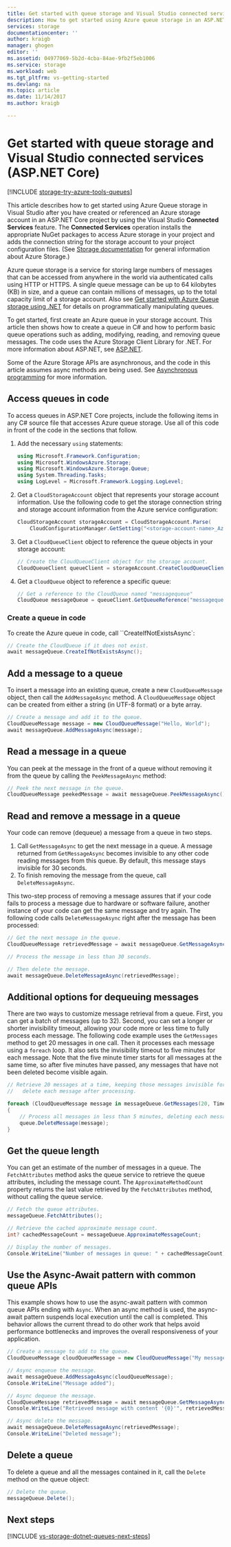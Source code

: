 ```yaml
---
title: Get started with queue storage and Visual Studio connected services (ASP.NET Core) | Microsoft Docs
description: How to get started using Azure queue storage in an ASP.NET Core project in Visual Studio
services: storage
documentationcenter: ''
author: kraigb
manager: ghogen
editor: ''
ms.assetid: 04977069-5b2d-4cba-84ae-9fb2f5eb1006
ms.service: storage
ms.workload: web
ms.tgt_pltfrm: vs-getting-started
ms.devlang: na
ms.topic: article
ms.date: 11/14/2017
ms.author: kraigb

---
```

# Get started with queue storage and Visual Studio connected services (ASP.NET Core)

[!INCLUDE [storage-try-azure-tools-queues](../../includes/storage-try-azure-tools-queues.md)]

This article describes how to get started using Azure Queue storage in Visual Studio after you have created or referenced an Azure storage account in an ASP.NET Core project by using the Visual Studio **Connected Services** feature. The **Connected Services** operation installs the appropriate NuGet packages to access Azure storage in your project and adds the connection string for the storage account to your project configuration files. (See [Storage documentation](https://azure.microsoft.com/documentation/services/storage/) for general information about Azure Storage.)

Azure queue storage is a service for storing large numbers of messages that can be accessed from anywhere in the world via authenticated calls using HTTP or HTTPS. A single queue message can be up to 64 kilobytes (KB) in size, and a queue can contain millions of messages, up to the total capacity limit of a storage account. Also see [Get started with Azure Queue storage using .NET](../storage/queues/storage-dotnet-how-to-use-queues.md) for details on programmatically manipulating queues.

To get started, first create an Azure queue in your storage account. This article then shows how to create a queue in C# and how to perform basic queue operations such as adding, modifying, reading, and removing queue messages.  The code uses the Azure Storage Client Library for .NET. For more information about ASP.NET, see [ASP.NET](http://www.asp.net).

Some of the Azure Storage APIs are asynchronous, and the code in this article assumes async methods are being used. See [Asynchronous programming](https://docs.microsoft.com/dotnet/csharp/async) for more information.

## Access queues in code

To access queues in ASP.NET Core projects, include the following items in any C# source file that accesses Azure queue storage. Use all of this code in front of the code in the sections that follow.

1. Add the necessary `using` statements:
    ```cs
    using Microsoft.Framework.Configuration;
    using Microsoft.WindowsAzure.Storage;
    using Microsoft.WindowsAzure.Storage.Queue;
    using System.Threading.Tasks;
    using LogLevel = Microsoft.Framework.Logging.LogLevel;
    ```

1. Get a `CloudStorageAccount` object that represents your storage account information. Use the following code to get the storage connection string and storage account information from the Azure service configuration:

    ```cs
    CloudStorageAccount storageAccount = CloudStorageAccount.Parse(
        CloudConfigurationManager.GetSetting("<storage-account-name>_AzureStorageConnectionString"));
    ```

1. Get a `CloudQueueClient` object to reference the queue objects in your storage account:

    ```cs
    // Create the CloudQueueClient object for the storage account.
    CloudQueueClient queueClient = storageAccount.CreateCloudQueueClient();
    ```
1. Get a `CloudQueue` object to reference a specific queue:

    ```cs
    // Get a reference to the CloudQueue named "messagequeue"
    CloudQueue messageQueue = queueClient.GetQueueReference("messagequeue");
    ```

### Create a queue in code

To create the Azure queue in code, call ``CreateIfNotExistsAsync`:

```cs
// Create the CloudQueue if it does not exist.
await messageQueue.CreateIfNotExistsAsync();
```

## Add a message to a queue

To insert a message into an existing queue, create a new `CloudQueueMessage` object, then call the `AddMessageAsync` method. A `CloudQueueMessage` object can be created from either a string (in UTF-8 format) or a byte array.

```cs
// Create a message and add it to the queue.
CloudQueueMessage message = new CloudQueueMessage("Hello, World");
await messageQueue.AddMessageAsync(message);
```

## Read a message in a queue

You can peek at the message in the front of a queue without removing it from the queue by calling the `PeekMessageAsync` method:

```cs
// Peek the next message in the queue.
CloudQueueMessage peekedMessage = await messageQueue.PeekMessageAsync();
```

## Read and remove a message in a queue

Your code can remove (dequeue) a message from a queue in two steps.

1. Call `GetMessageAsync` to get the next message in a queue. A message returned from `GetMessageAsync` becomes invisible to any other code reading messages from this queue. By default, this message stays invisible for 30 seconds.
1. To finish removing the message from the queue, call `DeleteMessageAsync`.

This two-step process of removing a message assures that if your code fails to process a message due to hardware or software failure, another instance of your code can get the same message and try again. The following code calls `DeleteMessageAsync` right after the message has been processed:

```cs
// Get the next message in the queue.
CloudQueueMessage retrievedMessage = await messageQueue.GetMessageAsync();

// Process the message in less than 30 seconds.

// Then delete the message.
await messageQueue.DeleteMessageAsync(retrievedMessage);
```

## Additional options for dequeuing messages

There are two ways to customize message retrieval from a queue. First, you can get a batch of messages (up to 32). Second, you can set a longer or shorter invisibility timeout, allowing your code more or less time to fully process each message. The following code example uses the `GetMessages` method to get 20 messages in one call. Then it processes each message using a `foreach` loop. It also sets the invisibility timeout to five minutes for each message. Note that the five minute timer starts for all messages at the same time, so after five minutes have passed, any messages that have not been deleted become visible again.

```cs
// Retrieve 20 messages at a time, keeping those messages invisible for 5 minutes, 
//   delete each message after processing.

foreach (CloudQueueMessage message in messageQueue.GetMessages(20, TimeSpan.FromMinutes(5)))
{
    // Process all messages in less than 5 minutes, deleting each message after processing.
    queue.DeleteMessage(message);
}
```

## Get the queue length

You can get an estimate of the number of messages in a queue. The `FetchAttributes` method asks the queue service to retrieve the queue attributes, including the message count. The `ApproximateMethodCount` property returns the last value retrieved by the `FetchAttributes` method, without calling the queue service.

```cs
// Fetch the queue attributes.
messageQueue.FetchAttributes();

// Retrieve the cached approximate message count.
int? cachedMessageCount = messageQueue.ApproximateMessageCount;

// Display the number of messages.
Console.WriteLine("Number of messages in queue: " + cachedMessageCount);
```

## Use the Async-Await pattern with common queue APIs

This example shows how to use the async-await pattern with common queue APIs ending with `Async`. When an async method is used, the async-await pattern suspends local execution until the call is completed. This behavior allows the current thread to do other work that helps avoid performance bottlenecks and improves the overall responsiveness of your application.

```cs
// Create a message to add to the queue.
CloudQueueMessage cloudQueueMessage = new CloudQueueMessage("My message");

// Async enqueue the message.
await messageQueue.AddMessageAsync(cloudQueueMessage);
Console.WriteLine("Message added");

// Async dequeue the message.
CloudQueueMessage retrievedMessage = await messageQueue.GetMessageAsync();
Console.WriteLine("Retrieved message with content '{0}'", retrievedMessage.AsString);

// Async delete the message.
await messageQueue.DeleteMessageAsync(retrievedMessage);
Console.WriteLine("Deleted message");
```

## Delete a queue

To delete a queue and all the messages contained in it, call the `Delete` method on the queue object:

```cs
// Delete the queue.
messageQueue.Delete();
```

## Next steps

[!INCLUDE [vs-storage-dotnet-queues-next-steps](../../includes/vs-storage-dotnet-queues-next-steps.md)]
